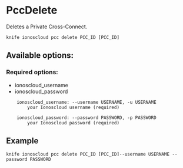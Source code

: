 # PccDelete

Deletes a Private Cross-Connect.

```text
knife ionoscloud pcc delete PCC_ID [PCC_ID]
```

## Available options:

### Required options:

* ionoscloud_username
* ionoscloud_password

```text
    ionoscloud_username: --username USERNAME, -u USERNAME
        your Ionoscloud username (required)

    ionoscloud_password: --password PASSWORD, -p PASSWORD
        your Ionoscloud password (required)

```
## Example

```text
knife ionoscloud pcc delete PCC_ID [PCC_ID]--username USERNAME --password PASSWORD
```
